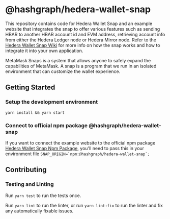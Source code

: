 # @hashgraph/hedera-wallet-snap

This repository contains code for Hedera Wallet Snap and an example website that integrates the snap to offer various features such as sending HBAR to another HBAR account id and EVM address, retrieving account info from either the Hedera Ledger node or Hedera Mirror node. Refer to the [Hedera Wallet Snap Wiki](https://docs.tuum.tech/hedera-wallet-snap/) for more info on how the snap works and how to integrate it into your own application.

MetaMask Snaps is a system that allows anyone to safely expand the capabilities of MetaMask. A snap is a program that we run in an isolated environment that can customize the wallet experience.

## Getting Started

### Setup the development environment

```shell
yarn install && yarn start
```

### Connect to official npm package @hashgraph/hedera-wallet-snap

If you want to connect the example website to the official npm package [Hedera Wallet Snap Npm Package](https://www.npmjs.com/package/@hashgraph/hedera-wallet-snap), you'll need to pass this in your environment file ``SNAP_ORIGIN=`npm:@hashgraph/hedera-wallet-snap`;``

## Contributing

### Testing and Linting

Run `yarn test` to run the tests once.

Run `yarn lint` to run the linter, or run `yarn lint:fix` to run the linter and fix any automatically fixable issues.
